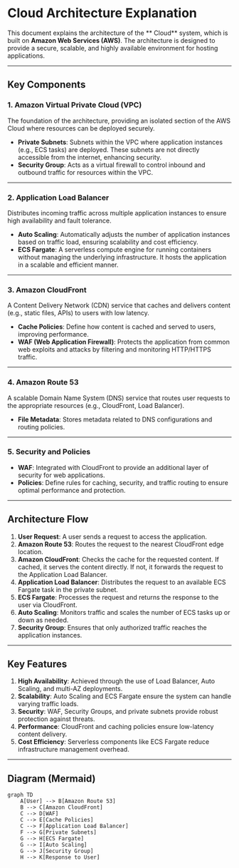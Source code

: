 #  Cloud Architecture Explanation

This document explains the architecture of the ** Cloud** system, which is built on **Amazon Web Services (AWS)**. The architecture is designed to provide a secure, scalable, and highly available environment for hosting applications.

---

## Key Components

### 1. **Amazon Virtual Private Cloud (VPC)**
The foundation of the architecture, providing an isolated section of the AWS Cloud where resources can be deployed securely.

- **Private Subnets**: Subnets within the VPC where application instances (e.g., ECS tasks) are deployed. These subnets are not directly accessible from the internet, enhancing security.
- **Security Group**: Acts as a virtual firewall to control inbound and outbound traffic for resources within the VPC.

---

### 2. **Application Load Balancer**
Distributes incoming traffic across multiple application instances to ensure high availability and fault tolerance.

- **Auto Scaling**: Automatically adjusts the number of application instances based on traffic load, ensuring scalability and cost efficiency.
- **ECS Fargate**: A serverless compute engine for running containers without managing the underlying infrastructure. It hosts the application in a scalable and efficient manner.

---

### 3. **Amazon CloudFront**
A Content Delivery Network (CDN) service that caches and delivers content (e.g., static files, APIs) to users with low latency.

- **Cache Policies**: Define how content is cached and served to users, improving performance.
- **WAF (Web Application Firewall)**: Protects the application from common web exploits and attacks by filtering and monitoring HTTP/HTTPS traffic.

---

### 4. **Amazon Route 53**
A scalable Domain Name System (DNS) service that routes user requests to the appropriate resources (e.g., CloudFront, Load Balancer).

- **File Metadata**: Stores metadata related to DNS configurations and routing policies.

---

### 5. **Security and Policies**
- **WAF**: Integrated with CloudFront to provide an additional layer of security for web applications.
- **Policies**: Define rules for caching, security, and traffic routing to ensure optimal performance and protection.

---

## Architecture Flow

1. **User Request**: A user sends a request to access the application.
2. **Amazon Route 53**: Routes the request to the nearest CloudFront edge location.
3. **Amazon CloudFront**: Checks the cache for the requested content. If cached, it serves the content directly. If not, it forwards the request to the Application Load Balancer.
4. **Application Load Balancer**: Distributes the request to an available ECS Fargate task in the private subnet.
5. **ECS Fargate**: Processes the request and returns the response to the user via CloudFront.
6. **Auto Scaling**: Monitors traffic and scales the number of ECS tasks up or down as needed.
7. **Security Group**: Ensures that only authorized traffic reaches the application instances.

---

## Key Features

1. **High Availability**: Achieved through the use of Load Balancer, Auto Scaling, and multi-AZ deployments.
2. **Scalability**: Auto Scaling and ECS Fargate ensure the system can handle varying traffic loads.
3. **Security**:  WAF, Security Groups, and private subnets provide robust protection against threats.
4. **Performance**: CloudFront and caching policies ensure low-latency content delivery.
5. **Cost Efficiency**: Serverless components like ECS Fargate reduce infrastructure management overhead.

---

## Diagram (Mermaid)

```mermaid
graph TD
    A[User] --> B[Amazon Route 53]
    B --> C[Amazon CloudFront]
    C --> D[WAF]
    C --> E[Cache Policies]
    C --> F[Application Load Balancer]
    F --> G[Private Subnets]
    G --> H[ECS Fargate]
    G --> I[Auto Scaling]
    G --> J[Security Group]
    H --> K[Response to User]